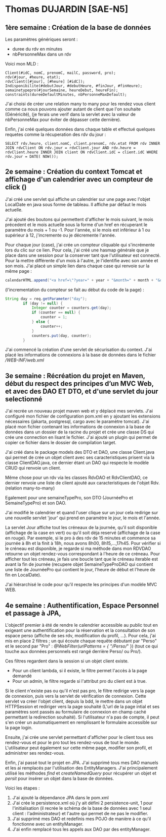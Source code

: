 # Thomas DUJARDIN [SAE-N5]

## 1ère semaine : Création de la base de données

Les paramètres génériques seront : 
- duree du rdv en minutes
- nbPersonneMax dans un rdv

Voici mon MLD : 

    Client(#idC, nomC, prenomC, mailC, password, pro);
    rdv(#jour, #heure, etat);
    rdvClient([#jour], [#heure] [#idC]);
    Indisponibilite(#debutJour, #debutHeure, #finJour, #finHeure);
    semainetypepro(#jourSemaine, heureDebut, heureFin);
    constraints(dureeDefaultMinutes, nbPersonneMaxDefault);

J'ai choisi de créer une relation many to many pour les rendez vous client comme ca nous pouvons ajouter autant de client que l'on souhaite (Généricité), (je ferais une verif dans la servlet avec la valeur de nbPersonneMax pour éviter de dépasser cette dernière).

Enfin, j'ai créé quelques données dans chaque table et effectué quelques requetes comme la récuperation des rdv du jour : 

``
    SELECT
    rdv.heure,
    client.nomC,
    client.prenomC,
    rdv.etat
    FROM
    rdv
    INNER JOIN
    rdvClient
    ON
    rdv.jour = rdvClient.jour
    AND
    rdv.heure = rdvClient.heure
    INNER JOIN
    client
    ON
    rdvClient.idC = client.idC
    WHERE
    rdv.jour = DATE( NOW()); 
``



## 2e semaine : Création du context Tomcat et affichage d'un calendrier avec un compteur de click ()

J'ai créé une servlet qui affiche un calendrier sur une page avec l'objet LocalDate en java sous forme de tableau. Il affiche par défaut le mois actuelle.

J'ai ajouté des boutons qui permettent d'afficher le mois suivant, le mois précedent et le mois actuelle sous la forme d'un href en récuperant le paramètre du mois + 1 ou -1.
Pour l'année, si le mois est inférieur à 1 ou supérieur à 12, j'incremente ou je décremente l'année.

Pour chaque jour (case), j'ai crée un compteur cliquable qui s'incrémente lors du clic sur ce lien. Pour cela, j'ai créé une hasmap générale que je place dans une session pour la conserver tant que l'utilisateur est connecté.
Pour la mettre différente d'un mois à l'autre, je l'identifie avec son année et son mois.
J'ai placé un simple lien dans chaque case qui renvoie sur la même page : 

```java
calendarHTML.append("<a href=\"?year=" + year + "&month=" + month + "&day=").append(dayStr).append("\">" + counter +"</a>");
```

(l'incrementation du compteur se fait au début du code de la page) : 

```java
String day = req.getParameter("day");
        if (day != null) {
            Integer counter = counters.get(day);
            if (counter == null) {
                counter = 1;
            } else {
                counter++;
            }
            counters.put(day, counter);
        }
```

J'ai commencé la création d'une servlet de sécurisation du context. J'ai placé les informations de connexions à la base de données dans le fichier */WEB-INF/web.xml*


## 3e semaine : Récréation du projet en Maven, début du respect des principes d’un MVC Web, et avec des DAO ET DTO, et d'une servlet du jour selectionné

J'ai recrée un nouveau projet maven web et y déplacé mes servlets. J'ai configuré mon fichier de configuration pom.xml en y ajoutant les extensions nécessaires (jakarta, postgresql, cargo avec le paramètre tomcat). J'ai placé mon fichier contenant les informations de connexion à la base de données dans un dossier de la racine du projet et crée une classe DS qui crée une connection en lisant le fichier. J'ai ajouté un plugin qui permet de copier ce fichier dans le dossier de compilation target.

J'ai créé dans le package models des DTO et DAO, une classe Client.java qui permet de crée un objet client avec ses caracteristiques prisent via la classe ClientDAO.java, ce dernier étant un DAO qui respecte le modèle CRUD qui renvoie un client.

Même chose pour un rdv via les classes RdvDAO et RdvClientDAO, ce dernier renvoie une liste de client ajouté aux caracteristiques de l'objet Rdv. (relation many-to-many)

Egalement pour une semaineTypePro, son DTO (JournéePro et SemaineTypePro) et son DAO.

J'ai modifié le calendrier et quand l'user clique sur un jour cela redirige sur une nouvelle servlet 'jour' qui prend en paramètre le jour, le mois et l'année.

La servlet Jour affiche tout les créneaux de la journée, qu'il soit disponible (affichage de la case en vert) ou qu'il soit déja reservé (affichage de la case en rouge). Par exemple, si le pro à des rdv de 15 minutes et commence sa journée à 8h et la finit à 18h, nous avons 8h00, 8h15,...,17h45. 
Pour vérifier si le créneau est disponible, je regarde si ma méthode dans mon RDVDAO retourne un objet rendez-vous correspondant à l'heure de ce créneau. Pour afficher tout les créneau, je fais une boucle tant que le créneau iterable est avant la fin de journée (recupere objet SemaineTypeProDAO qui contient une liste de JournéePro qui contient le jour, l'heure de début et l'heure de fin en LocalDate).

J'ai hiérarchisé le code pour qu'il respecte les principes d'un modèle MVC WEB.

## 4e semaine : Authentification, Espace Personnel et passage à JPA,

L'objectif premier à été de rendre le calendrier accessible au public tout en exigeant une authentification pour la réservation et la consultation de son espace perso (affiche de ses rdv, modification du profil, ...). Pour cela, j'ai mis en place 2 filtres ; un qui écoute chaque requête débutant par "Perso" et le second par "Pro" : *@WebFilter(urlPatterns = { "/Perso/*" }) (tout ce qui touche aux données personnels est rangé derrière Perso/ ou Pro/).

Ces filtres regardent dans la session si un objet client existe. 
- Pour un client lambda, si il existe, le filtre permet l'accès à la page demandé 
- Pour un admin, le filtre regarde si l'attribut pro du client est à true. 

Si le client n'existe pas ou qu'il n'est pas pro, le filtre redirige vers la page de connexion, puis vers la servlet de vérification de connexion. Cette servlet va créer l'objet client, depuis la bdd, le mettre dans un objet HTTPSession et rediriger vers la page souhaité (L'url de la page intial et ses paramètres sont passés au formulaire de connexion en champ caché permettant la redirection souhaité). Si l'utilisateur n'a pas de compte, il peut s'en créer un automatiquement en remplissant le formulaire accessible sur la page login.

Ensuite, j'ai crée une servlet permettant d'afficher pour le client tous ses rendez-vous et pour le pro tout les rendez-vous de tout le monde. L'utilisateur peut également sur cette même page, modifier son profil, et administrer ses rendez-vous.

Enfin, j'ai passé tout le projet en JPA. J'ai supprimé tous mes DAO manuels et les ai remplacés par l'utilisation des EntityManagers. J'ai principalement utilisé les méthodes *find* et *createNamedQuery* pour récupérer un objet et *persit* pour insérer un objet dans la base de données. 

Voici les étapes :
1. J'ai ajouté la dépendance JPA dans le pom.xml
2. J'ai crée le persistence.xml où j'y ait défini 2 persistence-unit, 1 pour l'initialisation (il recrée le schéma de la base de données avec 1 seul client : l'administrateur) et l'autre qui permet de ne pas le modifier.
3. J'ai supprimé mes DAO et redefinis mes POJO de manière à ce qu'il fonctionne avec un entityManager.
4. J'ai enfin remplacé tous les appels aux DAO par des entityManager.
